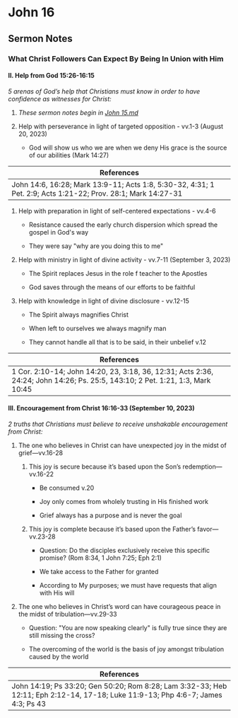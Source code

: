 # John 16

## Sermon Notes

### What Christ Followers Can Expect By Being In Union with Him

#### II. Help from God 15:26-16:15

_5 arenas of God’s help that Christians must know in order to have confidence as witnesses for Christ:_

1. _These sermon notes begin in [John 15.md](./John%2015.md)_

1. Help with perseverance in light of targeted opposition - vv.1-3 (August 20, 2023)

    - God will show us who we are when we deny His grace is the source of our abilities (Mark 14:27)

|References|
|-|
|John 14:6, 16:28; Mark 13:9-11; Acts 1:8, 5:30-32, 4:31; 1 Pet. 2:9; Acts 1:21-22; Prov. 28:1; Mark 14:27-31|

1. Help with preparation in light of self-centered expectations - vv.4-6

    - Resistance caused the early church dispersion which spread the gospel in God's way

    - They were say "why are you doing this to me"

1. Help with ministry in light of divine activity - vv.7-11 (September 3, 2023)

    - The Spirit replaces Jesus in the role f teacher to the Apostles

    - God saves through the means of our efforts to be faithful

1. Help with knowledge in light of divine disclosure - vv.12-15

    - The Spirit always magnifies Christ

    - When left to ourselves we always magnify man

    - They cannot handle all that is to be said, in their unbelief v.12

|References|
|-|
|1 Cor. 2:10-14; John 14:20, 23, 3:18, 36, 12:31; Acts 2:36, 24:24; John 14:26; Ps. 25:5, 143:10; 2 Pet. 1:21, 1:3, Mark 10:45|

#### III. Encouragement from Christ 16:16-33 (September 10, 2023)

_2 truths that Christians must believe to receive unshakable encouragement from Christ:_

1. The one who believes in Christ can have unexpected joy in the midst of grief—vv.16-28

    1. This joy is secure because it’s based upon the Son’s redemption—vv.16-22

        - Be consumed v.20

        - Joy only comes from wholely trusting in His finished work

        - Grief always has a purpose and is never the goal

    1. This joy is complete because it’s based upon the Father’s favor—vv.23-28

        - Question: Do the disciples exclusively receive this specific promise? (Rom 8:34, 1 John 7:25; Eph 2:1)

        - We take access to the Father for granted

        - According to My purposes; we must have requests that align with His will

1. The one who believes in Christ’s word can have courageous peace in the midst of tribulation—vv.29-33

    - Question: "You are now speaking clearly" is fully true since they are still missing the cross?

    - The overcoming of the world is the basis of joy amongst tribulation caused by the world

|References|
|-|
|John 14:19; Ps 33:20; Gen 50:20; Rom 8:28; Lam 3:32-33; Heb 12:11; Eph 2:12-14, 17-18; Luke 11:9-13; Php 4:6-7; James 4:3; Ps 43|
